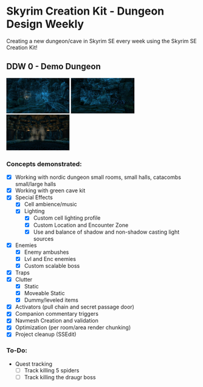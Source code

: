 # Skyrim Creation Kit - Dungeon Design Weekly

Creating a new dungeon/cave in Skyrim SE every week using the Skyrim SE Creation Kit!

## DDW 0 - Demo Dungeon
<img src="https://github.com/joedmartin/Skyrim-DDW/blob/master/Screenshots/DDWDemoSpiderDraugr.jpg?raw=true" width="33%"> <img src="https://github.com/joedmartin/Skyrim-DDW/blob/master/Screenshots/DDWDemoSpider.jpg?raw=true" width="33%"> <img src="https://github.com/joedmartin/Skyrim-DDW/blob/master/Screenshots/DDWDemoBossRoom.jpg?raw=true" width="33%">
### Concepts demonstrated:
- [X] Working with nordic dungeon small rooms, small halls, catacombs small/large halls
- [X] Working with green cave kit
- [X] Special Effects
  - [X] Cell ambience/music
  - [X] Lighting
    - [X] Custom cell lighting profile
    - [X] Custom Location and Encounter Zone
    - [X] Use and balance of shadow and non-shadow casting light sources
- [X] Enemies
  - [X] Enemy ambushes
  - [X] Lvl and Enc enemies
  - [X] Custom scalable boss
- [X] Traps
- [X] Clutter
  - [X] Static
  - [X] Moveable Static
  - [X] Dummy/leveled items
- [X] Activators (pull chain and secret passage door)
- [X] Companion commentary triggers
- [X] Navmesh Creation and validation
- [X] Optimization (per room/area render chunking)
- [X] Project cleanup (SSEdit)
### To-Do:
- Quest tracking
  - [ ] Track killing 5 spiders
  - [ ] Track killing the draugr boss
